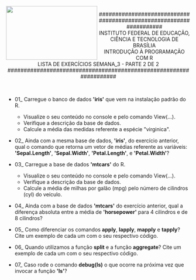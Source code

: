 <img align="left" img src="https://cloud.githubusercontent.com/assets/10408245/13290324/022a1f82-daf2-11e5-8179-00d828bf27a0.jpg" width="249px" height="147px" />

<p align="center">
###################################################################<br>
INSTITUTO FEDERAL DE EDUCAÇÃO, CIÊNCIA E TECNOLOGIA DE BRASÍLIA<br>
INTRODUÇÃO À PROGRAMAÇÃO COM R<br>
LISTA DE EXERCÍCIOS SEMANA_3 - PARTE 2 DE 2<br>
###################################################################
</p>

<br>

* 01_ Carregue o banco de dados **'iris'** que vem na instalação padrão do R.
  - Visualize o seu conteúdo no console e pelo comando View(...). 
  - Verifique a descrição da base de dados.
  - Calcule a média das medidas referente a espécie "virginica".

* 02_ Ainda com a mesma base de dados, **'iris'**, do exercício anterior, qual o comando que retorna um vetor de médias referente as variáveis: **'Sepal.Length'**, **'Sepal.Width'**, **'Petal.Length'**, e **'Petal.Width'**?

* 03_ Carregue a base de dados **'mtcars'** do R.
  - Visualize o seu conteúdo no console e pelo comando View(...). 
  - Verifique a descrição da base de dados.
  - Calcule a média de milhas por galão (mpg) pelo número de cilindros (cyl) do veículo.

* 04_ Ainda com a base de dados **'mtcars'** do exercício anterior, qual a diferença absoluta entre a média de **'horsepower'** para 4 cilindros e de 8 cilindros?

* 05_ Como diferenciar os comandos **apply**, **lapply**, **mapply** e **tapply**? Cite um exemplo de cada um com o seu respectivo código.

* 06_ Quando utilizamos a função **split** e a função **aggregate**? Cite um exemplo de cada um com o seu respectivo código.

* 07_ Caso rode o comando **debug(ls)** o que ocorre na próxima vez que invocar a função **'ls'**?
